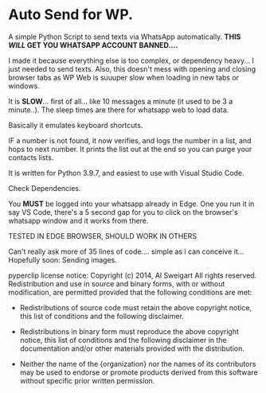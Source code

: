 # Auto Send for WP.
A simple Python Script to send texts via WhatsApp automatically. 
**THIS *WILL* GET YOU WHATSAPP ACCOUNT BANNED....**

I made it because everything else is too complex, or dependency heavy... I just needed to send texts. Also, this doesn't mess with opening and closing browser tabs as WP Web is suuuper slow when loading in new tabs or windows. 

It is **SLOW**... first of all... like 10 messages a minute (it used to be 3 a minute..). The sleep times are there for whatsapp web to load data. 

Basically it emulates keyboard shortcuts. 

IF a number is not found, it now verifies, and logs the number in a list, and hops to next number. It prints the list out at the end so you can purge your contacts lists. 

It is written for Python 3.9.7, and easiest to use with Visual Studio Code.

Check Dependencies. 

You **MUST** be logged into your whatsapp already in Edge. One you run it in say VS Code, there's a 5 second gap for you to click on the browser's  whatsapp window and it works from there. 

TESTED IN EDGE BROWSER, SHOULD WORK IN OTHERS

Can't really ask more of 35 lines of code.... simple as i can conceive it... 
Hopefully soon: Sending images.


pyperclip license notice:
Copyright (c) 2014, Al Sweigart
All rights reserved.
Redistribution and use in source and binary forms, with or without
modification, are permitted provided that the following conditions are met:

* Redistributions of source code must retain the above copyright notice, this
  list of conditions and the following disclaimer.

* Redistributions in binary form must reproduce the above copyright notice,
  this list of conditions and the following disclaimer in the documentation
  and/or other materials provided with the distribution.

* Neither the name of the {organization} nor the names of its
  contributors may be used to endorse or promote products derived from
  this software without specific prior written permission.
